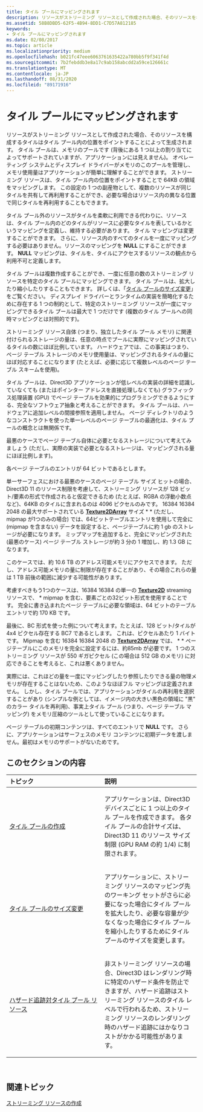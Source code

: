 ```yaml
---
title: タイル プールにマッピングされます
description: リソースがストリーミング リソースとして作成された場合、そのリソースを構成するタイルはタイル プール内の位置をポイントすることによって生成されます。 タイル プールは、メモリのプールです (背後にある 1 つ以上の割り当てによってサポートされていますが、アプリケーションには見えません)。
ms.assetid: 58B8DBD5-62F5-4B94-8DD1-C7D57A812185
keywords:
- タイル プールにマッピングされます
ms.date: 02/08/2017
ms.topic: article
ms.localizationpriority: medium
ms.openlocfilehash: b021fc47eee6063761635422a780bb5f9f341f4d
ms.sourcegitcommit: 7b2febddb3e8a17c9ab158abcdd2a59ce126661c
ms.translationtype: MT
ms.contentlocale: ja-JP
ms.lasthandoff: 08/31/2020
ms.locfileid: "89171916"
---
```

# <a name="mappings-are-into-a-tile-pool"></a>タイル プールにマッピングされます


リソースがストリーミング リソースとして作成された場合、そのリソースを構成するタイルはタイル プール内の位置をポイントすることによって生成されます。 タイル プールは、メモリのプールです (背後にある 1 つ以上の割り当てによってサポートされていますが、アプリケーションには見えません)。 オペレーティング システムとディスプレイ ドライバーがメモリのこのプールを管理し、メモリ使用量はアプリケーションが簡単に理解することができます。 ストリーミング リソースは、タイル プール内の位置をポイントすることで 64KB の領域をマッピングします。 この設定の 1 つの副産物として、複数のリソースが同じタイルを共有して再利用することができ、必要な場合はリソース内の異なる位置で同じタイルを再利用することもできます。

タイル プール外のリソースがタイルを柔軟に利用できる代わりに、リソースは、タイル プール内のどのタイルがリソースに必要なタイルを表しているかというマッピングを定義し、維持する必要があります。 タイル マッピングは変更することができます。 さらに、リソース内のすべてのタイルを一度にマッピングする必要はありません。リソースのマッピングを **NULL** にすることができます。 **NULL** マッピングは、タイルを、タイルにアクセスするリソースの観点から利用不可と定義します。

タイル プールは複数作成することができ、一度に任意の数のストリーミング リソースを特定のタイル プールにマッピングできます。 タイル プールは、拡大したり縮小したりすることもできます。 詳しくは、「[タイル プールのサイズ変更](tile-pool-resizing.md)」をご覧ください。 ディスプレイ ドライバーとランタイムの実装を簡略化するために存在する 1 つの制約として、特定のストリーミング リソースが一度にマッピングできるタイル プールは最大で 1 つだけです (複数のタイル プールへの同時マッピングとは対照的です)。

ストリーミング リソース自体 (つまり、独立したタイル プール メモリ) に関連付けられるストレージの量は、任意の時点でプールに実際にマッピングされているタイルの数にほぼ比例しています。 ハードウェアでは、この事実はつまり、ページ テーブル ストレージのメモリ使用量は、マッピングされるタイルの量にほぼ対応することになります (たとえば、必要に応じて複数レベルのページ テーブル スキームを使用)。

タイル プールは、Direct3D アプリケーションが低レベルの実装の詳細を認識していなくても (またはポインター アドレスを直接処理しなくても) グラフィックス処理装置 (GPU) でページ テーブルを効果的にプログラミングできるようにする、完全なソフトウェア抽象と考えることができます。 タイル プールは、ハードウェアに追加レベルの間接参照を適用しません。 ページ ディレクトリのようなコンストラクトを使った単一レベルのページ テーブルの最適化は、タイル プールの概念とは無関係です。

最悪のケースでページ テーブル自体に必要となるストレージについて考えてみましょう (ただし、実際の実装で必要となるストレージは、マッピングされる量にほぼ比例します)。

各ページ テーブルのエントリが 64 ビットであるとします。

単一サーフェスにおける最悪のケースのページ テーブル サイズ ヒットの場合、Direct3D 11 のリソース制限を考慮して、ストリーミング リソースが 128 ビット/要素の形式で作成されると仮定できるため (たとえば、RGBA の浮動小数点など)、64KB のタイルに含まれるのは 4096 ピクセルのみです。 16384 16384 2048 の最大サポートされている [**Texture2DArray**](/windows/desktop/direct3dhlsl/sm5-object-texture2darray) サイズ \* \* (ただし、mipmap が1つのみの場合) では、64ビットテーブルエントリを使用して完全に (mipmap を含まない) データを設定すると、ページテーブルに約 1 gb のストレージが必要になります。 ミップマップを追加すると、完全にマッピングされた (最悪のケース) ページ テーブル ストレージが約 3 分の 1 増加し、約 1.3 GB になります。

このケースでは、約 10.6 TB のアドレス可能メモリにアクセスできます。 ただし、アドレス可能メモリの量に制限が存在することがあり、その場合これらの量は 1 TB 前後の範囲に減少する可能性があります。

考慮すべきもう1つのケースは、16384 16384 の単一の [**Texture2D**](/windows/desktop/direct3dhlsl/sm5-object-texture2d) streaming リソースで、 \* mipmap を含む、要素ごとの32ビット形式を使用することです。 完全に書き込まれたページ テーブルに必要な領域は、64 ビットのテーブル エントリで約 170 KB です。

最後に、BC 形式を使った例について考えます。たとえば、128 ビット/タイルが 4x4 ピクセル存在する BC7 であるとします。 これは、ピクセルあたり 1 バイトです。 Mipmap を含む 16384 16384 2048 の [**Texture2DArray**](/windows/desktop/direct3dhlsl/sm5-object-texture2darray) では、 \* \* ページテーブルにこのメモリを完全に設定するには、約85mb が必要です。 1 つのストリーミング リソースが 550 ギガピクセル (この場合は 512 GB のメモリ) に対応できることを考えると、これは悪くありません。

実際には、これほどの量を一度にマッピングしたり参照したりできる量の物理メモリが存在することはないため、このようなほぼフル マッピングは定義されません。 しかし、タイル プールでは、アプリケーションがタイルの再利用を選択することがあり (シンプルな例としては、イメージ内の大きい黒色の領域に "黒" のカラー タイルを再利用)、事実上タイル プール (つまり、ページ テーブル マッピング) をメモリ圧縮のツールとして使っていることになります。

ページ テーブルの初期コンテンツは、すべてのエントリで **NULL** です。 さらに、アプリケーションはサーフェスのメモリ コンテンツに初期データを渡しません。最初はメモリのサポートがないためです。

## <a name="span-idin-this-sectionspanin-this-section"></a><span id="in-this-section"></span>このセクションの内容


<table>
<colgroup>
<col width="50%" />
<col width="50%" />
</colgroup>
<thead>
<tr class="header">
<th align="left">トピック</th>
<th align="left">説明</th>
</tr>
</thead>
<tbody>
<tr class="odd">
<td align="left"><p><a href="tile-pool-creation.md">タイル プールの作成</a></p></td>
<td align="left"><p>アプリケーションは、Direct3D デバイスごとに 1 つ以上のタイル プールを作成できます。 各タイル プールの合計サイズは、Direct3D 11 のリソース サイズ制限 (GPU RAM の約 1/4) に制限されます。</p></td>
</tr>
<tr class="even">
<td align="left"><p><a href="tile-pool-resizing.md">タイル プールのサイズ変更</a></p></td>
<td align="left"><p>アプリケーションに、ストリーミング リソースのマッピング先のワーキング セットがさらに必要になった場合にタイル プールを拡大したり、必要な容量が少なくなった場合にタイル プールを縮小したりするためにタイル プールのサイズを変更します。</p></td>
</tr>
<tr class="odd">
<td align="left"><p><a href="hazard-tracking-versus-tile-pool-resources.md">ハザード追跡対タイル プール リソース</a></p></td>
<td align="left"><p>非ストリーミング リソースの場合、Direct3D はレンダリング時に特定のハザード条件を防止できますが、ハザード追跡はストリーミング リソースのタイル レベルで行われるため、ストリーミング リソースのレンダリング時のハザード追跡にはかなりコストがかかる可能性があります。</p></td>
</tr>
</tbody>
</table>

 

## <a name="span-idrelated-topicsspanrelated-topics"></a><span id="related-topics"></span>関連トピック


[ストリーミング リソースの作成](creating-streaming-resources.md)

 

 